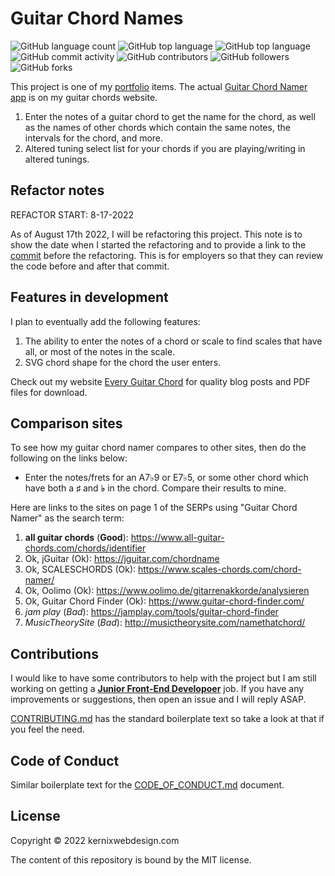 # Guitar Chord Names

![GitHub language count](https://img.shields.io/github/languages/count/Kernix13/guitar-chord-names?style=flat-square)
![GitHub top language](https://img.shields.io/github/languages/top/Kernix13/guitar-chord-names?style=flat-square)
![GitHub top language](https://img.shields.io/github/directory-file-count/Kernix13/guitar-chord-names?style=flat-square)
![GitHub commit activity](https://img.shields.io/github/commit-activity/y/Kernix13/guitar-chord-names?style=flat-square)
![GitHub contributors](https://img.shields.io/github/contributors/Kernix13/guitar-chord-names?style=flat-square)
![GitHub followers](https://img.shields.io/github/followers/Kernix13/guitar-chord-names?style=flat-square)
![GitHub forks](https://img.shields.io/github/forks/Kernix13/guitar-chord-names?style=flat-square)

This project is one of my [portfolio](https://kernixwebdesign.com/resume-portfolio.html) items. The actual [Guitar Chord Namer app](https://everyguitarchord.com/what-chord-is-this.html) is on my guitar chords website.

1. Enter the notes of a guitar chord to get the name for the chord, as well as the names of other chords which contain the same notes, the intervals for the chord, and more.
1. Altered tuning select list for your chords if you are playing/writing in altered tunings.

## Refactor notes

REFACTOR START: 8-17-2022

As of August 17th 2022, I will be refactoring this project. This note is to show the date when I started the refactoring and to provide a link to the [commit](https://github.com/Kernix13/guitar-chord-names/commit/154ade074dd4e1c696b4dacaefe96d394b1ba547) before the refactoring. This is for employers so that they can review the code before and after that commit.

## Features in development

I plan to eventually add the following features:

1. The ability to enter the notes of a chord or scale to find scales that have all, or most of the notes in the scale.
1. SVG chord shape for the chord the user enters.

Check out my website [Every Guitar Chord](https://everyguitarchord.com/ "Every Guitar Chord website") for quality blog posts and PDF files for download.

## Comparison sites

To see how my guitar chord namer compares to other sites, then do the following on the links below:

- Enter the notes/frets for an A7♭9 or E7♭5, or some other chord which have both a **♯** and **♭** in the chord. Compare their results to mine.

Here are links to the sites on page 1 of the SERPs using "Guitar Chord Namer" as the search term:

1. **all guitar chords** (**Good**): https://www.all-guitar-chords.com/chords/identifier
1. Ok, jGuitar (Ok): https://jguitar.com/chordname
1. Ok, SCALESCHORDS (Ok): https://www.scales-chords.com/chord-namer/
1. Ok, Oolimo (Ok): https://www.oolimo.de/gitarrenakkorde/analysieren
1. Ok, Guitar Chord Finder (Ok): https://www.guitar-chord-finder.com/
1. _jam play_ (_Bad_): https://jamplay.com/tools/guitar-chord-finder
1. _MusicTheorySite_ (_Bad_): http://musictheorysite.com/namethatchord/

## Contributions

I would like to have some contributors to help with the project but I am still working on getting a <ins>**Junior Front-End Developoer**</ins> job. If you have any improvements or suggestions, then open an issue and I will reply ASAP.

[CONTRIBUTING.md](https://github.com/Kernix13/guitar-chord-names/blob/master/CONTRIBUTING.md) has the standard boilerplate text so take a look at that if you feel the need.

## Code of Conduct

Similar boilerplate text for the [CODE_OF_CONDUCT.md](https://github.com/Kernix13/guitar-chord-names/blob/master/CODE_OF_CONDUCT.md) document.

## License

Copyright © 2022 kernixwebdesign.com

The content of this repository is bound by the MIT license.
